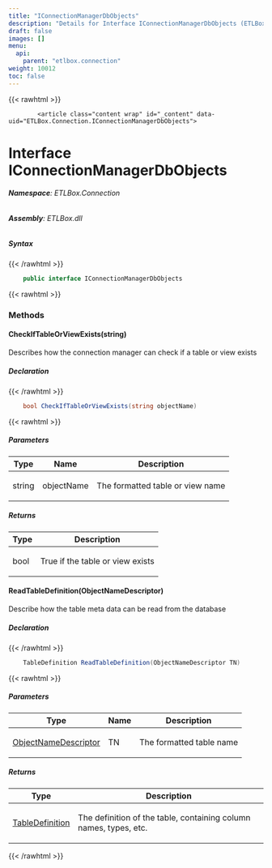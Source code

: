 ```yaml
---
title: "IConnectionManagerDbObjects"
description: "Details for Interface IConnectionManagerDbObjects (ETLBox.Connection)"
draft: false
images: []
menu:
  api:
    parent: "etlbox.connection"
weight: 10012
toc: false
---
```


{{< rawhtml >}}

            <article class="content wrap" id="_content" data-uid="ETLBox.Connection.IConnectionManagerDbObjects">
  <h1 id="ETLBox_Connection_IConnectionManagerDbObjects" data-uid="ETLBox.Connection.IConnectionManagerDbObjects" class="text-break">Interface IConnectionManagerDbObjects
</h1>
  <div class="markdown level0 summary"></div>
  <div class="markdown level0 conceptual"></div>
<h6><strong>Namespace</strong>: ETLBox.Connection</h6>
  <h6><strong>Assembly</strong>: ETLBox.dll</h6>
  <h5 id="ETLBox_Connection_IConnectionManagerDbObjects_syntax">Syntax</h5>
{{< /rawhtml >}}

```C#
    public interface IConnectionManagerDbObjects
```

{{< rawhtml >}}
  <h3 id="methods">Methods
</h3>
  <a id="ETLBox_Connection_IConnectionManagerDbObjects_CheckIfTableOrViewExists_" data-uid="ETLBox.Connection.IConnectionManagerDbObjects.CheckIfTableOrViewExists*"></a>
  <h4 id="ETLBox_Connection_IConnectionManagerDbObjects_CheckIfTableOrViewExists_System_String_" data-uid="ETLBox.Connection.IConnectionManagerDbObjects.CheckIfTableOrViewExists(System.String)">CheckIfTableOrViewExists(string)</h4>
  <div class="markdown level1 summary"><p>Describes how the connection manager can check if a table or view exists</p>
</div>
  <div class="markdown level1 conceptual"></div>
  <h5 class="declaration">Declaration</h5>
{{< /rawhtml >}}

```C#
    bool CheckIfTableOrViewExists(string objectName)
```

{{< rawhtml >}}
  <h5 class="parameters">Parameters</h5>
  <table class="table table-bordered table-striped table-condensed">
    <thead>
      <tr>
        <th>Type</th>
        <th>Name</th>
        <th>Description</th>
      </tr>
    </thead>
    <tbody>
      <tr>
        <td><span class="xref">string</span></td>
        <td><span class="parametername">objectName</span></td>
        <td><p>The formatted table or view name</p>
</td>
      </tr>
    </tbody>
  </table>
  <h5 class="returns">Returns</h5>
  <table class="table table-bordered table-striped table-condensed">
    <thead>
      <tr>
        <th>Type</th>
        <th>Description</th>
      </tr>
    </thead>
    <tbody>
      <tr>
        <td><span class="xref">bool</span></td>
        <td><p>True if the table or view exists</p>
</td>
      </tr>
    </tbody>
  </table>
  <a id="ETLBox_Connection_IConnectionManagerDbObjects_ReadTableDefinition_" data-uid="ETLBox.Connection.IConnectionManagerDbObjects.ReadTableDefinition*"></a>
  <h4 id="ETLBox_Connection_IConnectionManagerDbObjects_ReadTableDefinition_ETLBox_Helper_ObjectNameDescriptor_" data-uid="ETLBox.Connection.IConnectionManagerDbObjects.ReadTableDefinition(ETLBox.Helper.ObjectNameDescriptor)">ReadTableDefinition(ObjectNameDescriptor)</h4>
  <div class="markdown level1 summary"><p>Describe how the table meta data can be read from the database</p>
</div>
  <div class="markdown level1 conceptual"></div>
  <h5 class="declaration">Declaration</h5>
{{< /rawhtml >}}

```C#
    TableDefinition ReadTableDefinition(ObjectNameDescriptor TN)
```

{{< rawhtml >}}
  <h5 class="parameters">Parameters</h5>
  <table class="table table-bordered table-striped table-condensed">
    <thead>
      <tr>
        <th>Type</th>
        <th>Name</th>
        <th>Description</th>
      </tr>
    </thead>
    <tbody>
      <tr>
        <td><a class="xref" href="/api/etlbox.helper/objectnamedescriptor">ObjectNameDescriptor</a></td>
        <td><span class="parametername">TN</span></td>
        <td><p>The formatted table name</p>
</td>
      </tr>
    </tbody>
  </table>
  <h5 class="returns">Returns</h5>
  <table class="table table-bordered table-striped table-condensed">
    <thead>
      <tr>
        <th>Type</th>
        <th>Description</th>
      </tr>
    </thead>
    <tbody>
      <tr>
        <td><a class="xref" href="/api/etlbox.controlflow/tabledefinition">TableDefinition</a></td>
        <td><p>The definition of the table, containing column names, types, etc.</p>
</td>
      </tr>
    </tbody>
  </table>

{{< /rawhtml >}}

